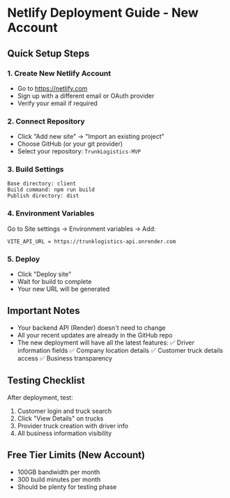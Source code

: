 # Netlify Deployment Guide - New Account

## Quick Setup Steps

### 1. Create New Netlify Account
- Go to https://netlify.com
- Sign up with a different email or OAuth provider
- Verify your email if required

### 2. Connect Repository
- Click "Add new site" → "Import an existing project"
- Choose GitHub (or your git provider)
- Select your repository: `TrunkLogistics-MVP`

### 3. Build Settings
```
Base directory: client
Build command: npm run build
Publish directory: dist
```

### 4. Environment Variables
Go to Site settings → Environment variables → Add:
```
VITE_API_URL = https://trunklogistics-api.onrender.com
```

### 5. Deploy
- Click "Deploy site"
- Wait for build to complete
- Your new URL will be generated

## Important Notes

- Your backend API (Render) doesn't need to change
- All your recent updates are already in the GitHub repo
- The new deployment will have all the latest features:
  ✅ Driver information fields
  ✅ Company location details
  ✅ Customer truck details access
  ✅ Business transparency

## Testing Checklist

After deployment, test:
1. Customer login and truck search
2. Click "View Details" on trucks
3. Provider truck creation with driver info
4. All business information visibility

## Free Tier Limits (New Account)
- 100GB bandwidth per month
- 300 build minutes per month
- Should be plenty for testing phase
